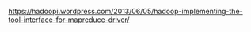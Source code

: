 https://hadoopi.wordpress.com/2013/06/05/hadoop-implementing-the-tool-interface-for-mapreduce-driver/
